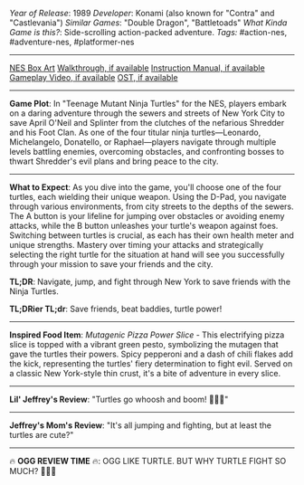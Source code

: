 *Year of Release*: 1989
*Developer*: Konami (also known for "Contra" and "Castlevania")
*Similar Games*: "Double Dragon", "Battletoads"
*What Kinda Game is this?*: Side-scrolling action-packed adventure.
*Tags:* #action-nes, #adventure-nes, #platformer-nes

---
[NES Box Art](https://www.google.com/search?tbm=isch&q=NES+Box+Art+Teenage+Mutant+Ninja+Turtles) 
[Walkthrough, if available](https://www.google.com/search?q=Walkthrough+NES+Teenage+Mutant+Ninja+Turtles)
[Instruction Manual, if available](https://www.google.com/search?q=NES+Instruction+Manual+Teenage+Mutant+Ninja+Turtles)
[Gameplay Video, if available](https://www.youtube.com/results?search_query=gameplay+NES+Teenage+Mutant+Ninja+Turtles) 
[OST, if available](https://www.youtube.com/results?search_query=OST+NES+Teenage+Mutant+Ninja+Turtles)

- - -
**Game Plot**: In "Teenage Mutant Ninja Turtles" for the NES, players embark on a daring adventure through the sewers and streets of New York City to save April O'Neil and Splinter from the clutches of the nefarious Shredder and his Foot Clan. As one of the four titular ninja turtles—Leonardo, Michelangelo, Donatello, or Raphael—players navigate through multiple levels battling enemies, overcoming obstacles, and confronting bosses to thwart Shredder's evil plans and bring peace to the city.

- - -
**What to Expect**: As you dive into the game, you'll choose one of the four turtles, each wielding their unique weapon. Using the D-Pad, you navigate through various environments, from city streets to the depths of the sewers. The A button is your lifeline for jumping over obstacles or avoiding enemy attacks, while the B button unleashes your turtle's weapon against foes. Switching between turtles is crucial, as each has their own health meter and unique strengths. Mastery over timing your attacks and strategically selecting the right turtle for the situation at hand will see you successfully through your mission to save your friends and the city.

**TL;DR**: Navigate, jump, and fight through New York to save friends with the Ninja Turtles.

**TL;DRier TL;dr**: Save friends, beat baddies, turtle power!

---
**Inspired Food Item**: *Mutagenic Pizza Power Slice* - This electrifying pizza slice is topped with a vibrant green pesto, symbolizing the mutagen that gave the turtles their powers. Spicy pepperoni and a dash of chili flakes add the kick, representing the turtles' fiery determination to fight evil. Served on a classic New York-style thin crust, it's a bite of adventure in every slice.

---
**Lil' Jeffrey's Review**: "Turtles go whoosh and boom! 🐢💥🍕"

---
**Jeffrey's Mom's Review**: "It's all jumping and fighting, but at least the turtles are cute?"

---
🔥 **OGG REVIEW TIME** 🔥: OGG LIKE TURTLE. BUT WHY TURTLE FIGHT SO MUCH? 🐢👊🔥